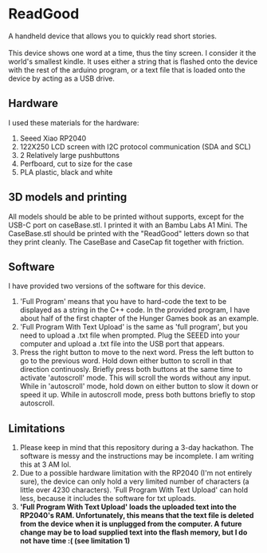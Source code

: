 # ReadGood
A handheld device that allows you to quickly read short stories.\
\
This device shows one word at a time, thus the tiny screen. I consider it the world's smallest kindle. It uses either a string that is flashed onto the device with the rest of the arduino program, or a text file that is loaded onto the device by acting as a USB drive.

## Hardware
I used these materials for the hardware:
1. Seeed Xiao RP2040
2. 122X250 LCD screen with I2C protocol communication (SDA and SCL)
3. 2 Relatively large pushbuttons
4. Perfboard, cut to size for the case
5. PLA plastic, black and white

## 3D models and printing
All models should be able to be printed without supports, except for the USB-C port on caseBase.stl. I printed it with an Bambu Labs A1 Mini. The CaseBase.stl should be printed with the "ReadGood" letters down so that they print cleanly. The CaseBase and CaseCap fit together with friction.

## Software
I have provided two versions of the software for this device. 
1. 'Full Program' means that you have to hard-code the text to be displayed as a string in the C++ code. In the provided program, I have about half of the first chapter of the Hunger Games book as an example.
2. 'Full Program With Text Upload' is the same as 'full program', but you need to upload a .txt file when prompted. Plug the SEEED into your computer and upload a .txt file into the USB port that appears.
3. Press the right button to move to the next word. Press the left button to go to the previous word. Hold down either button to scroll in that direction continuosly. Briefly press both buttons at the same time to activate 'autoscroll' mode. This will scroll the words without any input. While in 'autoscroll' mode, hold down on either button to slow it down or speed it up. While in autoscroll mode, press both buttons briefly to stop autoscroll.

## Limitations
1. Please keep in mind that this repository during a 3-day hackathon. The software is messy and the instructions may be incomplete. I am writing this at 3 AM lol.
2. Due to a possible hardware limitation with the RP2040 (I'm not entirely sure), the device can only hold a very limited number of characters (a little over 4230 characters). 'Full Program With Text Upload' can hold less, because it includes the software for txt uploads.
3. **'Full Program With Text Upload' loads the uploaded text into the RP2040's RAM. Unfortunately, this means that the text file is deleted from the device when it is unplugged from the computer. A future change may be to load supplied text into the flash memory, but I do not have time :( (see limitation 1)**
